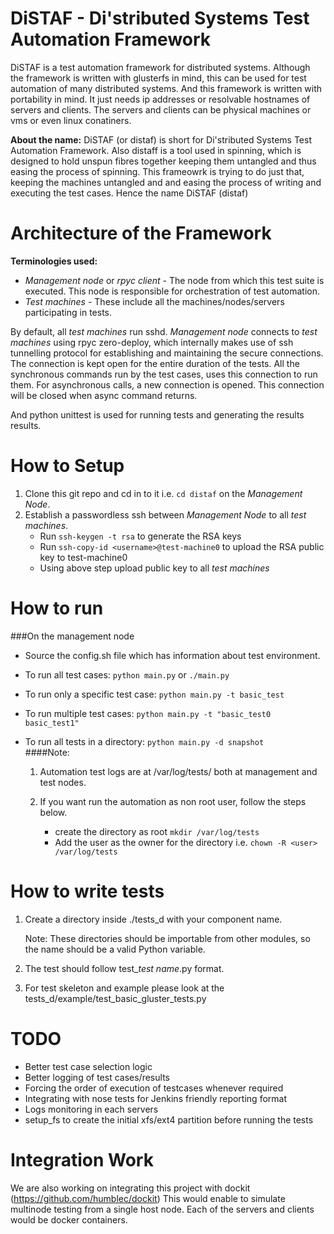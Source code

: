 DiSTAF - Di'stributed Systems Test Automation Framework
========================================================

DiSTAF is a test automation framework for distributed systems. Although the
framework is written with glusterfs in mind, this can be used for test automation
of many distributed systems. And this framework is written with portability in
mind. It just needs ip addresses or resolvable hostnames of servers and clients.
The servers and clients can be physical machines or vms or even linux conatiners.

**About the name:**
DiSTAF (or distaf) is short for Di'stributed Systems Test Automation Framework.
Also distaff is a tool used in spinning, which is designed to hold unspun fibres
together keeping them untangled and thus easing the process of spinning. This
frameowrk is trying to do just that, keeping the machines untangled and and easing
the process of writing and executing the test cases. Hence the name DiSTAF (distaf)

Architecture of the Framework
==============================
**Terminologies used:**
* *Management node* or *rpyc client* - The node from which this test suite is executed. This node is responsible for orchestration of test automation.
* *Test machines* - These include all the machines/nodes/servers participating in tests.

By default, all *test machines* run sshd. *Management node* connects to *test machines*
using rpyc zero-deploy, which internally makes use of ssh tunnelling protocol for
establishing and maintaining the secure connections. The connection is kept open for
the entire duration of the tests. All the synchronous commands run by the test cases,
uses this connection to run them. For asynchronous calls, a new connection is opened.
This connection will be closed when async command returns.

And python unittest is used for running tests and generating the results results.

How to Setup
================
1. Clone this git repo and cd in to it i.e. `cd distaf` on the *Management Node*.
2. Establish a passwordless ssh between *Management Node* to all *test machines*.
   * Run `ssh-keygen -t rsa` to generate the RSA keys
   * Run `ssh-copy-id <username>@test-machine0` to upload the RSA public key to test-machine0
   * Using above step upload public key to all *test machines*

How to run
=============

###On the management node
 - Source the config.sh file which has information about test environment.

 - To run all test cases: `python main.py` or `./main.py`

 - To run only a specific test case: `python main.py -t basic_test`

 - To run multiple test cases: `python main.py -t "basic_test0 basic_test1"`

 - To run all tests in a directory: `python main.py -d snapshot`  
####Note:
     1. Automation test logs are at /var/log/tests/ both at management and test nodes.

     2. If you want run the automation as non root user, follow the steps below.
          * create the directory as root `mkdir /var/log/tests`  
          * Add the user as the owner for the directory i.e. `chown -R <user> /var/log/tests`  

How to write tests
====================

1. Create a directory inside ./tests_d with your component name.     

   Note: These directories should be importable from other modules, so the name should be a valid Python variable.

2. The test should follow test_*test name*.py format.

3. For test skeleton and example please look at the
   tests_d/example/test_basic_gluster_tests.py

TODO
=====

* Better test case selection logic
* Better logging of test cases/results
* Forcing the order of execution of testcases whenever required
* Integrating with nose tests for Jenkins friendly reporting format
* Logs monitoring in each servers
* setup_fs to create the initial xfs/ext4 partition before running the tests

Integration Work
=================

We are also working on integrating this project with dockit (https://github.com/humblec/dockit)
This would enable to simulate multinode testing from a single host node. Each of the servers and clients
would be docker containers.
